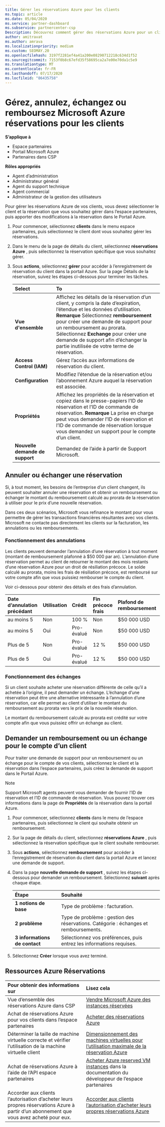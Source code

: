 ```yaml
---
title: Gérer les réservations Azure pour les clients
ms.topic: article
ms.date: 05/04/2020
ms.service: partner-dashboard
ms.subservice: partnercenter-csp
Description: Découvrez comment gérer des réservations Azure pour un client, notamment comment annuler une réservation, échanger une réservation ou demander un remboursement.
author: amitravat
ms.author: amrava
ms.localizationpriority: medium
ms.custom: SEOMAY.20
ms.openlocfilehash: 3197f2281ef4a41a200e08290712218c634d1f52
ms.sourcegitcommit: 7153f0b8c67efd35f58695ca2a7e00e70da1c5e9
ms.translationtype: MT
ms.contentlocale: fr-FR
ms.lasthandoff: 07/17/2020
ms.locfileid: "86435758"
---
```

# <a name="manage-cancel-exchange-or-refund-microsoft-azure-reservations-for-customers"></a>Gérez, annulez, échangez ou remboursez Microsoft Azure réservations pour les clients

**S’applique à**

- Espace partenaires
- Portail Microsoft Azure 
- Partenaires dans CSP

**Rôles appropriés**

- Agent d’administration
- Administrateur général
- Agent du support technique
- Agent commercial
- Administrateur de la gestion des utilisateurs

Pour gérer les réservations Azure de vos clients, vous devez sélectionner le client et la réservation que vous souhaitez gérer dans l’espace partenaires, puis apporter des modifications à la réservation dans le Portail Azure.

1. Pour commencer, sélectionnez **clients** dans le menu espace partenaires, puis sélectionnez le client dont vous souhaitez gérer les réservations. 

2. Dans le menu de la page de détails du client, sélectionnez **réservations Azure** , puis sélectionnez la réservation spécifique que vous souhaitez gérer.  

3. Sous **actions**, sélectionnez **gérer** pour accéder à l’enregistrement de réservation du client dans la portail Azure. Sur la page Détails de la réservation, suivez les étapes ci-dessous pour terminer les tâches.  

    | **Select**   | **To**    |
    |:-----------------------------|:-----------------|
    | **Vue d'ensemble**   | Affichez les détails de la réservation d’un client, y compris la date d’expiration, l’étendue et les données d’utilisation. **Remarque** Sélectionnez **remboursement** pour créer une demande de support pour un remboursement au prorata. Sélectionnez **Exchange** pour créer une demande de support afin d’échanger la partie inutilisée de votre terme de réservation.  
    | **Access Control (IAM)**   | Gérez l’accès aux informations de réservation du client.|
    | **Configuration**   | Modifiez l’étendue de la réservation et/ou l’abonnement Azure auquel la réservation est associée.    |
    | **Propriétés**   | Affichez les propriétés de la réservation et copiez dans le presse-papiers l’ID de réservation et l’ID de commande de réservation. **Remarque** La prise en charge peut vous demander l’ID de réservation et l’ID de commande de réservation lorsque vous demandez un support pour le compte d’un client.    |
    | **Nouvelle demande de support**    | Demandez de l’aide à partir de Support Microsoft.   |
 
## <a name="cancel-or-exchange-a-reservation"></a>Annuler ou échanger une réservation

Si, à tout moment, les besoins de l’entreprise d’un client changent, ils peuvent souhaiter annuler une réservation et obtenir un remboursement ou échanger le montant du remboursement calculé au prorata de la réservation à utiliser pour le prix d’une nouvelle réservation.

Dans ces deux scénarios, Microsoft vous refinance le montant pour vous permettre de gérer les transactions financières résultantes avec vos clients. Microsoft ne contacte pas directement les clients sur la facturation, les annulations ou les remboursements.

### <a name="how-cancellations-work"></a>Fonctionnement des annulations

Les clients peuvent demander l’annulation d’une réservation à tout moment (montant de remboursement plafonné à $50 000 par an). L’annulation d’une réservation permet au client de retourner le montant des mois restants d’une réservation Azure pour un droit de résiliation précoce. Le solde calculé au prorata, moins les frais de résiliation précoce, est remboursé sur votre compte afin que vous puissiez rembourser le compte du client. 

Voir ci-dessous pour obtenir des détails et des frais d’annulation.


|**Date d’annulation**<br> précédant   |**Utilisation**    |**Crédit**  |**Fin précoce**<br> frais    |**Plafond de remboursement** | 
|:----------------------------------|:------------|:-----------|:--------------------------------|:--------------|
|au moins 5                         | Non          | 100 %       | Non                              | $50 000 USD   |
|au moins 5                         | Oui         | Pro-évalué  | Non                              | $50 000 USD   |
|Plus de 5                        | Non          | Pro-évalué  | 12 %                             | $50 000 USD   |
|Plus de 5                        | Oui         | Pro-évalué  | 12 %                             | $50 000 USD   |

### <a name="how-exchanges-work"></a>Fonctionnement des échanges 

Si un client souhaite acheter une réservation différente de celle qu’il a achetée à l’origine, il peut demander un échange. L’échange d’une réservation peut être une alternative intéressante à l’annulation d’une réservation, car elle permet au client d’utiliser le montant du remboursement au prorata vers le prix de la nouvelle réservation. 

Le montant du remboursement calculé au prorata est crédité sur votre compte afin que vous puissiez offrir un échange au client.

## <a name="request-a-refund-or-exchange-on-behalf-of-a-customer"></a>Demander un remboursement ou un échange pour le compte d’un client

Pour traiter une demande de support pour un remboursement ou un échange pour le compte de vos clients, sélectionnez le client et la réservation dans l’espace partenaires, puis créez la demande de support dans le Portail Azure. 

>[!NOTE]
>Support Microsoft agents peuvent vous demander de fournir l’ID de réservation et l’ID de commande de réservation. Vous pouvez trouver ces informations dans la page de **Propriétés** de la réservation dans la portail Azure.

1. Pour commencer, sélectionnez **clients** dans le menu de l’espace partenaires, puis sélectionnez le client qui souhaite obtenir un remboursement. 

2. Sur la page de détails du client, sélectionnez **réservations Azure** , puis sélectionnez la réservation spécifique que le client souhaite rembourser.  

3. Sous **actions**, sélectionnez **remboursement** pour accéder à l’enregistrement de réservation du client dans la portail Azure et lancez une demande de support.  

4. Dans la page **nouvelle demande de support** , suivez les étapes ci-dessous pour demander un remboursement. Sélectionnez **suivant** après chaque étape. 

   |**Étape**                    |**Souhaité**    |
   |:---------------------------|:-----------------|
   |**1 notions de base**                |Type de problème : facturation.  |
   |**2 problème**               |Type de problème : gestion des réservations. Catégorie : échanges et remboursements. |
   |**3 informations de contact**   |Sélectionnez vos préférences, puis entrez les informations requises. 

5. Sélectionnez **Créer** lorsque vous avez terminé.

## <a name="azure-reservations-resources"></a>Ressources Azure Réservations

|**Pour obtenir des informations sur**   |**Lisez cela**    |
|:-----------------------------|:-----------------|
|Vue d’ensemble des réservations Azure dans CSP  | [Vendre Microsoft Azure des instances réservées](azure-reservations.md) |
|Achat de réservations Azure pour vos clients dans l’espace partenaires   | [Acheter des réservations Azure](azure-reservations-buying.md) |
|Déterminer la taille de machine virtuelle correcte et vérifier l’utilisation de la machine virtuelle client   | [Dimensionnement des machines virtuelles pour l’utilisation maximale de la réservation Azure](azure-usage.md)   |
|Achat de réservations Azure à l’aide de l’API espace partenaires | [Acheter Azure reserved VM instances](https://docs.microsoft.com/partner-center/develop/purchase-azure-reservations) dans la documentation du développeur de l’espace partenaires   |
|Accorder aux clients l’autorisation d’acheter leurs propres réservations Azure à partir d’un abonnement que vous avez acheté pour eux. | [Accorder aux clients l’autorisation d’acheter leurs propres réservations Azure](give-customers-permission.md)   |

